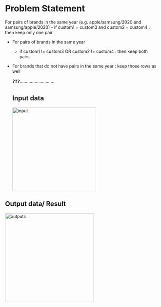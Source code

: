 # Problem Statement
For pairs of brands in the same year (e.g. apple/samsung/2020 and samsung/apple/2020) 
    - if custom1 = custom3 and custom2 = custom4 : then keep only one pair

- For pairs of brands in the same year 
    - if custom1 != custom3 OR custom2 != custom4 : then keep both pairs

- For brands that do not have pairs in the same year : keep those rows as well

  ❓❓❓............................

  ## Input data
  <img width="274" alt="input" src="https://github.com/amanullah20/Data_Query_with_SQL/assets/67518111/3a429c87-9265-455b-98f2-9da74d5ae9bc">

## Output data/ Result
<img width="291" alt="outputs" src="https://github.com/amanullah20/Data_Query_with_SQL/assets/67518111/dd489960-0d43-464e-8322-a91e7ff6682b">
